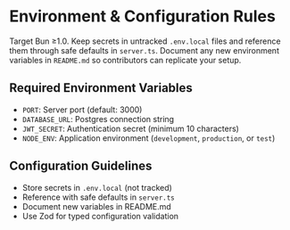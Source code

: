 # Environment & Configuration Rules

Target Bun ≥1.0. Keep secrets in untracked `.env.local` files and reference them through safe defaults in `server.ts`. Document any new environment variables in `README.md` so contributors can replicate your setup.

## Required Environment Variables
- `PORT`: Server port (default: 3000)
- `DATABASE_URL`: Postgres connection string
- `JWT_SECRET`: Authentication secret (minimum 10 characters)
- `NODE_ENV`: Application environment (`development`, `production`, or `test`)

## Configuration Guidelines
- Store secrets in `.env.local` (not tracked)
- Reference with safe defaults in `server.ts`
- Document new variables in README.md
- Use Zod for typed configuration validation
